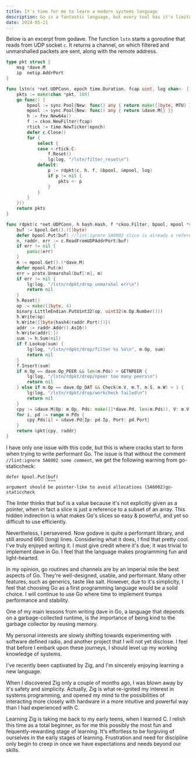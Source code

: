 ```yaml
---
title: It's time for me to learn a modern systems language
description: Go is a fantastic language, but every tool has it's limitations and ideal use-cases.
date: 2024-05-21
---
```

Below is an excerpt from godave. The function `lstn` starts a goroutine that reads from UDP socket `c`. It returns a channel, on which filtered and unmarshalled packets are sent, along with the remote address.
```go
type pkt struct {
	msg *dave.M
	ip  netip.AddrPort
}

func lstn(c *net.UDPConn, epoch time.Duration, fcap uint, log chan<- []byte) <-chan *pkt {
	pkts := make(chan *pkt, 100)
	go func() {
		bpool := sync.Pool{New: func() any { return make([]byte, MTU) }}
		mpool := sync.Pool{New: func() any { return &dave.M{} }}
		h := fnv.New64a()
		f := ckoo.NewFilter(fcap)
		rtick := time.NewTicker(epoch)
		defer c.Close()
		for {
			select {
			case <-rtick.C:
				f.Reset()
				lg(log, "/lstn/filter_reset\n")
			default:
				p := rdpkt(c, h, f, &bpool, &mpool, log)
				if p != nil {
					pkts <- p
				}
			}
		}
	}()
	return pkts
}

func rdpkt(c *net.UDPConn, h hash.Hash, f *ckoo.Filter, bpool, mpool *sync.Pool, log chan<- []byte) *pkt {
	buf := bpool.Get().([]byte)
	defer bpool.Put(buf) //lint:ignore SA6002 slice is already a reference
	n, raddr, err := c.ReadFromUDPAddrPort(buf)
	if err != nil {
		panic(err)
	}
	m := mpool.Get().(*dave.M)
	defer mpool.Put(m)
	err = proto.Unmarshal(buf[:n], m)
	if err != nil {
		lg(log, "/lstn/rdpkt/drop unmarshal err\n")
		return nil
	}
	h.Reset()
	op := make([]byte, 4)
	binary.LittleEndian.PutUint32(op, uint32(m.Op.Number()))
	h.Write(op)
	h.Write([]byte{hash4(raddr.Port())})
	addr := raddr.Addr().As16()
	h.Write(addr[:])
	sum := h.Sum(nil)
	if f.Lookup(sum) {
		lg(log, "/lstn/rdpkt/drop/filter %s %x\n", m.Op, sum)
		return nil
	}
	f.Insert(sum)
	if m.Op == dave.Op_PEER && len(m.Pds) > GETNPEER {
		lg(log, "/lstn/rdpkt/drop/npeer too many peers\n")
		return nil
	} else if m.Op == dave.Op_DAT && Check(m.V, m.T, m.S, m.W) < 1 {
		lg(log, "/lstn/rdpkt/drop/workcheck failed\n")
		return nil
	}
	cpy := &dave.M{Op: m.Op, Pds: make([]*dave.Pd, len(m.Pds)), V: m.V, T: m.T, S: m.S, W: m.W}
	for i, pd := range m.Pds {
		cpy.Pds[i] = &dave.Pd{Ip: pd.Ip, Port: pd.Port}
	}
	return &pkt{cpy, raddr}
}
```

I have only one issue with this code, but this is where cracks start to form when trying to write performant Go. The issue is that without the comment `//lint:ignore SA6002 some comment`, we get the following warning from go-staticcheck:
```
defer bpool.Put(buf)
                ^^^
argument should be pointer-like to avoid allocations (SA6002)go-staticcheck
```
The linter thinks that buf is a value because it's not explicitly given as a pointer, when in fact a slice is just a reference to a subset of an array. This hidden indirection is what makes Go's slices so easy & powerful, and yet so difficult to use efficiently.

Nevertheless, I persevered. Now godave is quite a performant library, and still around 660 (long) lines. Considering what it does, I find that pretty cool. I've truly enjoyed writing it. I must give credit where it's due; it was trivial to implement dave in Go. I feel that the language makes programming fun and light-hearted.

In my opinion, go routines and channels are by an imperial mile the best aspects of Go. They're well-designed, usable, and performant. Many other features, such as generics, taste like salt. However, due to it's simplicity, I feel that choosing Go as a first programming language would be a solid choice. I will continue to use Go where time to implement trumps performance and stability.

One of my main lessons from writing dave in Go, a language that depends on a garbage-collected runtime, is the importance of being kind to the garbage collector by reusing memory.

My personal interests are slowly shifting towards experimenting with software defined radio, and another project that I will not yet disclose. I feel that before I embark upon these journeys, I should level up my working knowledge of systems.

I've recently been captivated by Zig, and I'm sincerely enjoying learning a new language.

When I discovered Zig only a couple of months ago, I was blown away by it's safety and simplicity. Actually, Zig is what re-ignited my interest in systems programming, and opened my mind to the possibilities of interacting more closely with hardware in a more intuitive and powerful way than I had experienced with C.

Learning Zig is taking me back to my early teens, when I learned C. I relish this time as a total beginner, as for me this possibly the most fun and fequently-rewarding stage of learning. It's effortless to be forgiving of ourselves in the early stages of learning. Frustration and need for discipline only begin to creep in once we have expectations and needs beyond our skills.
